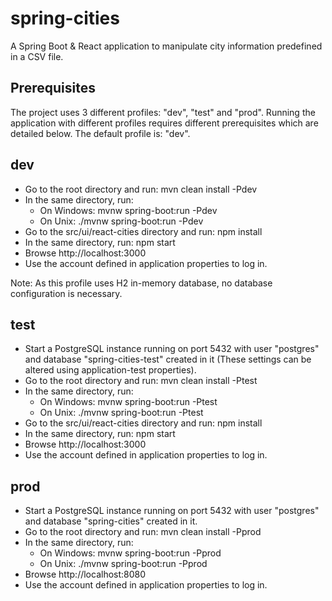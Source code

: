 # spring-cities
A Spring Boot & React application to manipulate city information predefined in a CSV file.

## Prerequisites
  The project uses 3 different profiles: "dev", "test" and "prod". Running the application with different profiles requires different prerequisites which are detailed below. The default profile is: "dev".
  
## dev
  - Go to the root directory and run: mvn clean install -Pdev
  - In the same directory, run:
      - On Windows: mvnw spring-boot:run -Pdev
      - On Unix: ./mvnw spring-boot:run -Pdev
  - Go to the src/ui/react-cities directory and run: npm install
  - In the same directory, run: npm start
  - Browse http://localhost:3000
  - Use the account defined in application properties to log in.

  Note: As this profile uses H2 in-memory database, no database configuration is necessary.
    
## test
  - Start a PostgreSQL instance running on port 5432 with user "postgres" and database "spring-cities-test" created in it (These settings can be altered using application-test properties).
  - Go to the root directory and run: mvn clean install -Ptest
  - In the same directory, run:
      - On Windows: mvnw spring-boot:run -Ptest
      - On Unix: ./mvnw spring-boot:run -Ptest
  - Go to the src/ui/react-cities directory and run: npm install
  - In the same directory, run: npm start
  - Browse http://localhost:3000
  - Use the account defined in application properties to log in.

## prod
  - Start a PostgreSQL instance running on port 5432 with user "postgres" and database "spring-cities" created in it.  
  - Go to the root directory and run: mvn clean install -Pprod
  - In the same directory, run:
      - On Windows: mvnw spring-boot:run -Pprod
      - On Unix: ./mvnw spring-boot:run -Pprod
  - Browse http://localhost:8080
  - Use the account defined in application properties to log in.
